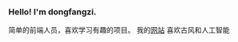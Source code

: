 ### Hello! I'm dongfangzi.

简单的前端人员，喜欢学习有趣的项目。
  我的[网站](www.dongfangzi13.xyz)
 喜欢古风和人工智能

<!--
**dongfangzi/dongfangzi** is a ✨ _special_ ✨ repository because its `README.md` (this file) appears on your GitHub profile.

Here are some ideas to get you started:

- 🔭 I’m currently working on ...
- 🌱 I’m currently learning ...
- 👯 I’m looking to collaborate on ...
- 🤔 I’m looking for help with ...
- 💬 Ask me about ...
- 📫 How to reach me: ...
- 😄 Pronouns: ...
- ⚡ Fun fact: ...
-->

